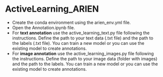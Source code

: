 # ActiveLearning_ARIEN

- Create the conda environment using the arien_env.yml file.
- Open the Annotation.ipynb file.
- For **text annotation** use the active_learning_text.py file following the instructions. Define the path to your text data (.txt file) and the path to the labels (.txt file). You can train a new model or you can use the existing model to create annotations.
- For **image annotation** use the active_learning_images.py file following the instructions. Define the path to your image data (folder with images) and the path to the labels. You can train a new model or you can use the existing model to create annotations.
